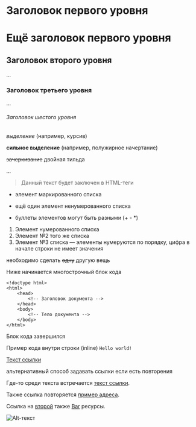 Заголовок первого уровня
========================
# Ещё заголовок первого уровня

Заголовок второго уровня
------------------------
...
### Заголовок третьего уровня
...
###### Заголовок шестого уровня

*выделение* (например, курсив)

**сильное выделение** (например, полужирное начертание)

~~зачеркивание~~ двойная тильда

...

> Данный текст будет заключен в HTML-теги <blockquote></blockquote>

* элемент маркированного списка
- ещё один элемент ненумерованного списка
+ буллеты элементов могут быть разными (+ - *)

1. Элемент нумерованного списка
2. Элемент №2 того же списка
9. Элемент №3 списка — элементы нумеруются по порядку, цифра в начале строки не имеет значения

необходимо сделать ~~одну~~ другую вещь

Ниже начинается многострочный блок кода

    <!doctype html>
    <html>
        <head>
            <!-- Заголовок документа -->
        </head>
        <body>
            <!-- Тело документа -->
        </body>
    </html>

Блок кода завершился

Пример кода внутри строки (inline) `Hello world!`

[Текст ссылки](http://example.com/ "Необязательный заголовок ссылки")

альтернативный способ задавать ссылки если есть повторения

Где-то среди текста встречается [текст ссылки][example].

Также ссылка повторяется [пример адреса][example].

Ссылка на [второй][foo] также [Bar][] ресурсы.

[example]: http://example.com/ "Необязательный заголовок ссылки"
[foo]: http://example.net/ 'Необязательный заголовок ссылки'
[bar]: http://example.edu/ (Необязательный заголовок ссылки)

![Alt-текст](https://ssl.gstatic.com/ui/v1/icons/mail/rfr/logo_gmail_lockup_dark_1x_r5.png "Заголовок изображения")